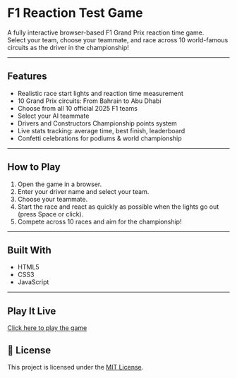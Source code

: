 #  F1 Reaction Test Game

A fully interactive browser-based F1 Grand Prix reaction time game.  
Select your team, choose your teammate, and race across 10 world-famous circuits as the driver in the championship!

---

##  Features

-  Realistic race start lights and reaction time measurement
-  10 Grand Prix circuits: From Bahrain to Abu Dhabi
-  Choose from all 10 official 2025 F1 teams
-  Select your AI teammate
-  Drivers and Constructors Championship points system
-  Live stats tracking: average time, best finish, leaderboard
-  Confetti celebrations for podiums & world championship

---

##  How to Play

1. Open the game in a browser.
2. Enter your driver name and select your team.
3. Choose your teammate.
4. Start the race and react as quickly as possible when the lights go out (press Space or click).
5. Compete across 10 races and aim for the championship!

---

##  Built With

- HTML5
- CSS3
- JavaScript

---

##  Play It Live

 [Click here to play the game](https://indominous05.github.io/F1-Reaction_Test-Game/)


## 📄 License

This project is licensed under the [MIT License](LICENSE).
